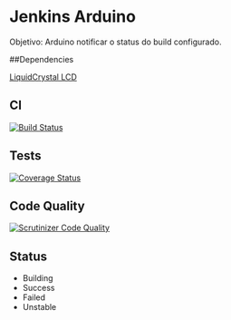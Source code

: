 # Jenkins Arduino

Objetivo: Arduino notificar o status do build configurado.

##Dependencies

[LiquidCrystal LCD](https://github.com/caiofralmeida/Arduino-LiquidCrystal-I2C-library)

## CI

[![Build Status](https://travis-ci.org/caiofralmeida/jenkins-arduino.svg?branch=master)](http://travis-ci.org/caiofralmeida/jenkins-arduino)

## Tests

[![Coverage Status](https://coveralls.io/repos/github/caiofralmeida/jenkins-arduino/badge.svg?branch=master)](https://coveralls.io/github/caiofralmeida/jenkins-arduino?branch=master)

## Code Quality

[![Scrutinizer Code Quality](https://scrutinizer-ci.com/g/caiofralmeida/jenkins-arduino/badges/quality-score.png?b=master)](https://scrutinizer-ci.com/g/caiofralmeida/jenkins-arduino/?branch=master)

## Status

* Building
* Success
* Failed
* Unstable
